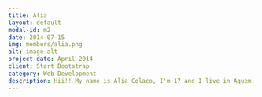 ```yaml
---
title: Alia
layout: default
modal-id: m2
date: 2014-07-15
img: members/alia.png
alt: image-alt
project-date: April 2014
client: Start Bootstrap
category: Web Development
description: Hii!! My name is Alia Colaco, I'm 17 and I live in Aquem. I enjoy singing, cooking, reading sometimes and just binge watching TV shows. The season I've joined the Carmel Youth is because as teenagers we often forget to include God in our lives. Therefore I have joined the youth to learn how to be in touch with God and serve Him and also go about with my daily life. What I love about the Youth is the bond everyone shares with each other, all the happy vibes and all the amazing people I get to call my friends.
---
```

